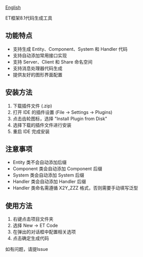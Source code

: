 [English](README-EN.md)

ET框架8.1代码生成工具

## 功能特点

- 支持生成 Entity、Component、System 和 Handler 代码
- 支持自动添加常用接口实现
- 支持 Server、Client 和 Share 命名空间
- 支持消息处理器代码生成
- 提供友好的图形界面配置

## 安装方法

1. 下载插件文件 (.zip)
2. 打开 IDE 的插件设置 (File -> Settings -> Plugins)
3. 点击齿轮图标，选择 "Install Plugin from Disk"
4. 选择下载的插件文件进行安装
5. 重启 IDE 完成安装

## 注意事项

- Entity 类不会自动添加后缀
- Component 类会自动添加 Component 后缀
- System 类会自动添加 System 后缀
- Handler 类会自动添加 Handler 后缀
- Handler 类命名需遵循 X2Y_ZZZ 格式，否则需要手动填写泛型

## 使用方法

1. 右键点击项目文件夹
2. 选择 New -> ET Code
3. 在弹出的对话框中配置相关选项
4. 点击确定生成代码

如有问题，请提Issue
